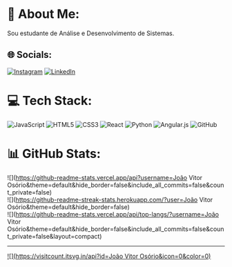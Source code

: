 # 💫 About Me:
Sou estudante de Análise e Desenvolvimento de Sistemas.


## 🌐 Socials:
[![Instagram](https://img.shields.io/badge/Instagram-%23E4405F.svg?logo=Instagram&logoColor=white)](https://instagram.com/joaovitorozorio) [![LinkedIn](https://img.shields.io/badge/LinkedIn-%230077B5.svg?logo=linkedin&logoColor=white)](https://linkedin.com/in/https://www.linkedin.com/in/jo%C3%A3o-ozorio-b99a15259/) 

# 💻 Tech Stack:
![JavaScript](https://img.shields.io/badge/javascript-%23323330.svg?style=for-the-badge&logo=javascript&logoColor=%23F7DF1E) ![HTML5](https://img.shields.io/badge/html5-%23E34F26.svg?style=for-the-badge&logo=html5&logoColor=white) ![CSS3](https://img.shields.io/badge/css3-%231572B6.svg?style=for-the-badge&logo=css3&logoColor=white) ![React](https://img.shields.io/badge/react-%2320232a.svg?style=for-the-badge&logo=react&logoColor=%2361DAFB) ![Python](https://img.shields.io/badge/python-3670A0?style=for-the-badge&logo=python&logoColor=ffdd54) ![Angular.js](https://img.shields.io/badge/angular.js-%23E23237.svg?style=for-the-badge&logo=angularjs&logoColor=white) ![GitHub](https://img.shields.io/badge/github-%23121011.svg?style=for-the-badge&logo=github&logoColor=white)
# 📊 GitHub Stats:
![](https://github-readme-stats.vercel.app/api?username=João Vitor Osório&theme=default&hide_border=false&include_all_commits=false&count_private=false)<br/>
![](https://github-readme-streak-stats.herokuapp.com/?user=João Vitor Osório&theme=default&hide_border=false)<br/>
![](https://github-readme-stats.vercel.app/api/top-langs/?username=João Vitor Osório&theme=default&hide_border=false&include_all_commits=false&count_private=false&layout=compact)

---
[![](https://visitcount.itsvg.in/api?id=João Vitor Osório&icon=0&color=0)](https://visitcount.itsvg.in)

<!-- Proudly created with GPRM ( https://gprm.itsvg.in ) -->
